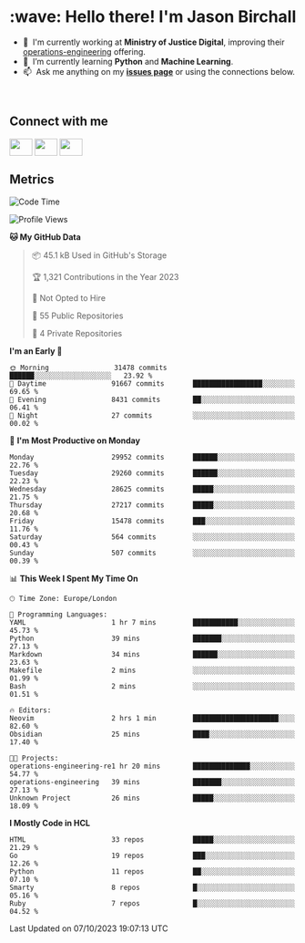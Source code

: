 <h1 align="left" id="jason-title">:wave: Hello there! I'm Jason Birchall</h1>

- :office: &nbsp;I'm currently working at **Ministry of Justice Digital**, improving their [operations-engineering](https://github.com/ministryofjustice/operations-engineering) offering.
- :seedling: &nbsp;I’m currently learning **Python** and **Machine Learning**.
- :mailbox: &nbsp;Ask me anything on my **[issues page]** or using the connections below.


<br>

<h2>Connect with me</h2>
<p>
<a href="https://twitter.com/jsonBirchall" target="blank"><img align="center" src="https://cdn.jsdelivr.net/npm/simple-icons@3.0.1/icons/twitter.svg" alt="" height="30" width="40" /></a>
<a href="https://keybase.io/json0" target="blank"><img align="center" src="https://cdn.jsdelivr.net/npm/simple-icons@3.0.1/icons/keybase.svg" alt="" height="30" width="40" /></a>
<a href="https://www.reddit.com/user/kakorate" target="blank"><img align="center" src="https://cdn.jsdelivr.net/npm/simple-icons@3.0.1/icons/reddit.svg" alt="" height="30" width="40" /></a>
</p>

<h2>Metrics</h2>

<!--START_SECTION:waka-->
![Code Time](http://img.shields.io/badge/Code%20Time-1%2C216%20hrs%2033%20mins-blue)

![Profile Views](http://img.shields.io/badge/Profile%20Views-2-blue)

**🐱 My GitHub Data** 

> 📦 45.1 kB Used in GitHub's Storage 
 > 
> 🏆 1,321 Contributions in the Year 2023
 > 
> 🚫 Not Opted to Hire
 > 
> 📜 55 Public Repositories 
 > 
> 🔑 4 Private Repositories 
 > 
**I'm an Early 🐤** 

```text
🌞 Morning                31478 commits       ██████░░░░░░░░░░░░░░░░░░░   23.92 % 
🌆 Daytime                91667 commits       █████████████████░░░░░░░░   69.65 % 
🌃 Evening                8431 commits        ██░░░░░░░░░░░░░░░░░░░░░░░   06.41 % 
🌙 Night                  27 commits          ░░░░░░░░░░░░░░░░░░░░░░░░░   00.02 % 
```
📅 **I'm Most Productive on Monday** 

```text
Monday                   29952 commits       ██████░░░░░░░░░░░░░░░░░░░   22.76 % 
Tuesday                  29260 commits       ██████░░░░░░░░░░░░░░░░░░░   22.23 % 
Wednesday                28625 commits       █████░░░░░░░░░░░░░░░░░░░░   21.75 % 
Thursday                 27217 commits       █████░░░░░░░░░░░░░░░░░░░░   20.68 % 
Friday                   15478 commits       ███░░░░░░░░░░░░░░░░░░░░░░   11.76 % 
Saturday                 564 commits         ░░░░░░░░░░░░░░░░░░░░░░░░░   00.43 % 
Sunday                   507 commits         ░░░░░░░░░░░░░░░░░░░░░░░░░   00.39 % 
```


📊 **This Week I Spent My Time On** 

```text
🕑︎ Time Zone: Europe/London

💬 Programming Languages: 
YAML                     1 hr 7 mins         ███████████░░░░░░░░░░░░░░   45.73 % 
Python                   39 mins             ███████░░░░░░░░░░░░░░░░░░   27.13 % 
Markdown                 34 mins             ██████░░░░░░░░░░░░░░░░░░░   23.63 % 
Makefile                 2 mins              ░░░░░░░░░░░░░░░░░░░░░░░░░   01.99 % 
Bash                     2 mins              ░░░░░░░░░░░░░░░░░░░░░░░░░   01.51 % 

🔥 Editors: 
Neovim                   2 hrs 1 min         █████████████████████░░░░   82.60 % 
Obsidian                 25 mins             ████░░░░░░░░░░░░░░░░░░░░░   17.40 % 

🐱‍💻 Projects: 
operations-engineering-re1 hr 20 mins        ██████████████░░░░░░░░░░░   54.77 % 
operations-engineering   39 mins             ███████░░░░░░░░░░░░░░░░░░   27.13 % 
Unknown Project          26 mins             █████░░░░░░░░░░░░░░░░░░░░   18.09 % 
```

**I Mostly Code in HCL** 

```text
HTML                     33 repos            █████░░░░░░░░░░░░░░░░░░░░   21.29 % 
Go                       19 repos            ███░░░░░░░░░░░░░░░░░░░░░░   12.26 % 
Python                   11 repos            ██░░░░░░░░░░░░░░░░░░░░░░░   07.10 % 
Smarty                   8 repos             █░░░░░░░░░░░░░░░░░░░░░░░░   05.16 % 
Ruby                     7 repos             █░░░░░░░░░░░░░░░░░░░░░░░░   04.52 % 
```




 Last Updated on 07/10/2023 19:07:13 UTC
<!--END_SECTION:waka-->

<!-- links -->

[issues page]: https://github.com/jasonBirchall/jasonBirchall/issues "jasonBirchall/issues"
